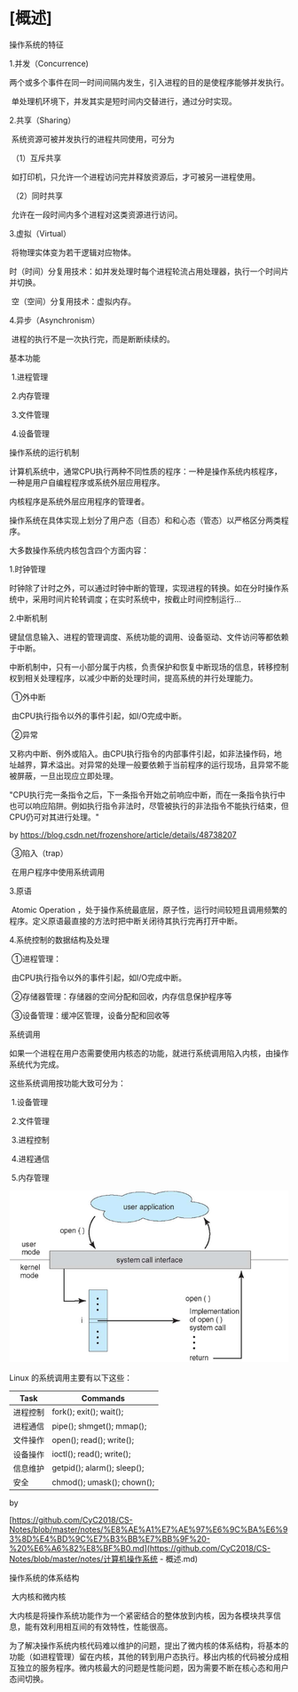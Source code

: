 # [概述]

操作系统的特征

1.并发（Concurrence)

​	两个或多个事件在同一时间间隔内发生，引入进程的目的是使程序能够并发执行。

​	单处理机环境下，并发其实是短时间内交替进行，通过分时实现。

2.共享（Sharing）

​	系统资源可被并发执行的进程共同使用，可分为

​		（1）互斥共享

​				如打印机，只允许一个进程访问完并释放资源后，才可被另一进程使用。

​		（2）同时共享

​				允许在一段时间内多个进程对这类资源进行访问。

3.虚拟（Virtual）

​	将物理实体变为若干逻辑对应物体。

​	时（时间）分复用技术：如并发处理时每个进程轮流占用处理器，执行一个时间片并切换。

​	空（空间）分复用技术：虚拟内存。

4.异步（Asynchronism）

​	进程的执行不是一次执行完，而是断断续续的。



基本功能

​	1.进程管理

​	2.内存管理

​	3.文件管理

​	4.设备管理



操作系统的运行机制

​	计算机系统中，通常CPU执行两种不同性质的程序：一种是操作系统内核程序，一种是用户自编程程序或系统外层应用程序。



内核程序是系统外层应用程序的管理者。

操作系统在具体实现上划分了用户态（目态）和和心态（管态）以严格区分两类程序。



大多数操作系统内核包含四个方面内容：

1.时钟管理

​	时钟除了计时之外，可以通过时钟中断的管理，实现进程的转换。如在分时操作系统中，采用时间片轮转调度；在实时系统中，按截止时间控制运行...

2.中断机制

键鼠信息输入、进程的管理调度、系统功能的调用、设备驱动、文件访问等都依赖于中断。

中断机制中，只有一小部分属于内核，负责保护和恢复中断现场的信息，转移控制权到相关处理程序，以减少中断的处理时间，提高系统的并行处理能力。

​	①外中断

​	由CPU执行指令以外的事件引起，如I/O完成中断。

​	②异常

​	又称内中断、例外或陷入。由CPU执行指令的内部事件引起，如非法操作码，地址越界，算术溢出。对异常的处理一般要依赖于当前程序的运行现场，且异常不能被屏蔽，一旦出现应立即处理。



"CPU执行完一条指令之后，下一条指令开始之前响应中断，而在一条指令执行中也可以响应陷阱。例如执行指令非法时，尽管被执行的非法指令不能执行结束，但CPU仍可对其进行处理。"

by https://blog.csdn.net/frozenshore/article/details/48738207



​	③陷入（trap）

​	在用户程序中使用系统调用



3.原语

​	Atomic Operation ，处于操作系统最底层，原子性，运行时间较短且调用频繁的程序。定义原语最直接的方法时把中断关闭待其执行完再打开中断。



4.系统控制的数据结构及处理

​	①进程管理：

​	由CPU执行指令以外的事件引起，如I/O完成中断。

​	②存储器管理：存储器的空间分配和回收，内存信息保护程序等

​	③设备管理：缓冲区管理，设备分配和回收等





系统调用

​	如果一个进程在用户态需要使用内核态的功能，就进行系统调用陷入内核，由操作系统代为完成。

这些系统调用按功能大致可分为：

​	1.设备管理

​	2.文件管理

​	3.进程控制

​	4.进程通信

​	5.内存管理





![img](https://github.com/CyC2018/CS-Notes/raw/master/notes/pics/tGPV0.png)

Linux 的系统调用主要有以下这些：

| Task     | Commands                    |
| -------- | --------------------------- |
| 进程控制 | fork(); exit(); wait();     |
| 进程通信 | pipe(); shmget(); mmap();   |
| 文件操作 | open(); read(); write();    |
| 设备操作 | ioctl(); read(); write();   |
| 信息维护 | getpid(); alarm(); sleep(); |
| 安全     | chmod(); umask(); chown();  |

by 

[https://github.com/CyC2018/CS-Notes/blob/master/notes/%E8%AE%A1%E7%AE%97%E6%9C%BA%E6%93%8D%E4%BD%9C%E7%B3%BB%E7%BB%9F%20-%20%E6%A6%82%E8%BF%B0.md](https://github.com/CyC2018/CS-Notes/blob/master/notes/计算机操作系统 - 概述.md)





操作系统的体系结构

​	大内核和微内核

​		大内核是将操作系统功能作为一个紧密结合的整体放到内核，因为各模块共享信息，能有效利用相互间的有效特性，性能很高。

​		为了解决操作系统内核代码难以维护的问题，提出了微内核的体系结构，将基本的功能（如进程管理）留在内核，其他的转到用户态执行。移出内核的代码被分成相互独立的服务程序。微内核最大的问题是性能问题，因为需要不断在核心态和用户态间切换。